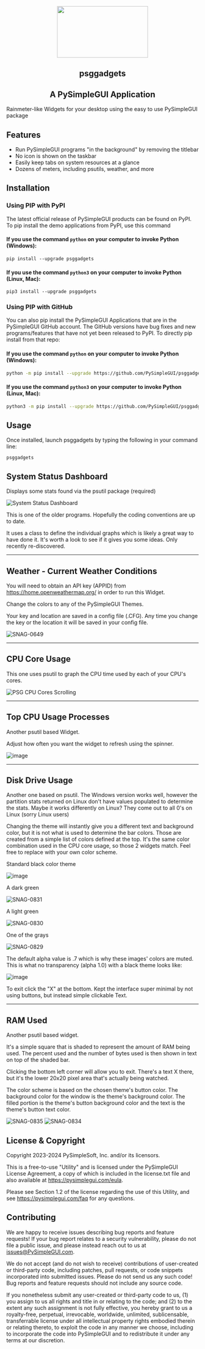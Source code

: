 <p align="center">
  <p align="center"><img width="238" height="135" src="https://pysimplegui.net/images/logos/psglogofull.svg"><p>

  <h2 align="center">psggadgets</h2>
  <h2 align="center">A PySimpleGUI Application</h2>
</p>

Rainmeter-like Widgets for your desktop using the easy to use
PySimpleGUI package













## Features

* Run PySimpleGUI programs "in the background" by removing the titlebar
* No icon is shown on the taskbar
* Easily keep tabs on system resources at a glance
* Dozens of meters, including psutils, weather, and more


## Installation

### Using PIP with PyPI

The latest official release of PySimpleGUI products can be found on PyPI.  To pip install the demo applications from PyPI, use this command

#### If you use the command `python` on your computer to invoke Python (Windows):

`pip install --upgrade psggadgets`

#### If you use the command `python3` on your computer to invoke Python (Linux, Mac):

`pip3 install --upgrade psggadgets`

### Using PIP with GitHub

You can also pip install the PySimpleGUI Applications that are in the PySimpleGUI GitHub account.  The GitHub versions have bug fixes and new programs/features that have not yet been released to PyPI. To directly pip install from that repo:

#### If you use the command `python` on your computer to invoke Python (Windows):

```bash
python -m pip install --upgrade https://github.com/PySimpleGUI/psggadgets/zipball/main
```

#### If you use the command `python3` on your computer to invoke Python (Linux, Mac):

```bash
python3 -m pip install --upgrade https://github.com/PySimpleGUI/psggadgets/zipball/main
```


## Usage

Once installed, launch psggadgets by typing the following in your command line:

`psggadgets`

## System Status Dashboard

Displays some stats found via the psutil package (required)

![System Status Dashboard](https://user-images.githubusercontent.com/46163555/83331138-38b37080-a262-11ea-83a6-3864f7b8291e.gif)

This is one of the older programs.  Hopefully the coding conventions are up to date.

It uses a class to define the individual graphs which is likely a great way to have done it.  It's worth a look to see if it gives you some ideas.  Only recently re-discovered.

---------------------


## Weather - Current Weather Conditions

You will need to obtain an API key (APPID) from https://home.openweathermap.org/ in order to run this Widget.

Change the colors to any of the PySimpleGUI Themes.

Your key and location are saved in a config file (.CFG).  Any time you change the key or the location it will be saved in your config file.

![SNAG-0649](https://user-images.githubusercontent.com/46163555/76476971-3ddaef00-63da-11ea-8e7e-3aafb1485185.jpg)


-------------------------

## CPU Core Usage

This one uses psutil to graph the CPU time used by each of your CPU's cores.

![PSG CPU Cores Scrolling](https://user-images.githubusercontent.com/46163555/72114378-52830400-3311-11ea-8584-32bde5c265db.gif)

--------------------------

## Top CPU Usage Processes

Another psutil based Widget.

Adjust how often you want the widget to refresh using the spinner.  

![image](https://user-images.githubusercontent.com/46163555/84802089-0c238680-afce-11ea-844b-1038f0b722e2.png)


--------------------------------


## Disk Drive Usage

Another one based on psutil.  The Windows version works well, however the partition stats returned on Linux don't have values populated to determine the stats.  Maybe it works differently on Linux?  They come out to all 0's on Linux (sorry Linux users)

Changing the theme will instantly give you a different text and background color, but it is not what is used to determine the bar colors.  Those are created from a simple list of colors defined at the top.  It's the same color combination used in the CPU core usage, so those 2 widgets match.  Feel free to replace with your own color scheme.

Standard black color theme


![image](https://user-images.githubusercontent.com/46163555/84708140-efd00d00-af2d-11ea-890d-cc1c40fbca46.png)

A dark green

![SNAG-0831](https://user-images.githubusercontent.com/46163555/84706443-f14c0600-af2a-11ea-98a5-086aad83286f.jpg)

A light green

![SNAG-0830](https://user-images.githubusercontent.com/46163555/84706444-f1e49c80-af2a-11ea-9d1e-145471853700.jpg)

One of the grays

![SNAG-0829](https://user-images.githubusercontent.com/46163555/84706445-f1e49c80-af2a-11ea-8b9e-f76256180941.jpg)

The default alpha value is .7 which is why these images' colors are muted.  This is what no transparency (alpha 1.0) with a black theme looks like:

![image](https://user-images.githubusercontent.com/46163555/84708226-1c842480-af2e-11ea-80f8-c58ffec667b3.png)


To exit click the "X" at the bottom.  Kept the interface super minimal by not using buttons, but instead simple clickable Text.


------------------------------

## RAM Used

Another psutil based widget.

It's a simple square that is shaded to represent the amount of RAM being used.  The percent used and the number of bytes used is then shown in text on top of the shaded bar.

Clicking the bottom left corner will allow you to exit.  There's a text X there, but it's the lower 20x20 pixel area that's actually being watched.

The color scheme is based on the chosen theme's button color.  The background color for the window is the theme's background color.  The filled portion is the theme's button background color and the text is the theme's button text color.

![SNAG-0835](https://user-images.githubusercontent.com/46163555/84791471-a41a7380-afc0-11ea-9cf9-2ad54862b030.jpg)
![SNAG-0834](https://user-images.githubusercontent.com/46163555/84791474-a4b30a00-afc0-11ea-8496-895396d3971c.jpg)

## License & Copyright

Copyright 2023-2024 PySimpleSoft, Inc. and/or its licensors.

This is a free-to-use "Utility" and is licensed under the
PySimpleGUI License Agreement, a copy of which is included in the
license.txt file and also available at https://pysimplegui.com/eula.

Please see Section 1.2 of the license regarding the use of this Utility,
and see https://pysimplegui.com/faq for any questions.


## Contributing

We are happy to receive issues describing bug reports and feature
requests! If your bug report relates to a security vulnerability,
please do not file a public issue, and please instead reach out to us
at issues@PySimpleGUI.com.

We do not accept (and do not wish to receive) contributions of
user-created or third-party code, including patches, pull requests, or
code snippets incorporated into submitted issues. Please do not send
us any such code! Bug reports and feature requests should not include
any source code.

If you nonetheless submit any user-created or third-party code to us,
(1) you assign to us all rights and title in or relating to the code;
and (2) to the extent any such assignment is not fully effective, you
hereby grant to us a royalty-free, perpetual, irrevocable, worldwide,
unlimited, sublicensable, transferrable license under all intellectual
property rights embodied therein or relating thereto, to exploit the
code in any manner we choose, including to incorporate the code into
PySimpleGUI and to redistribute it under any terms at our discretion.
